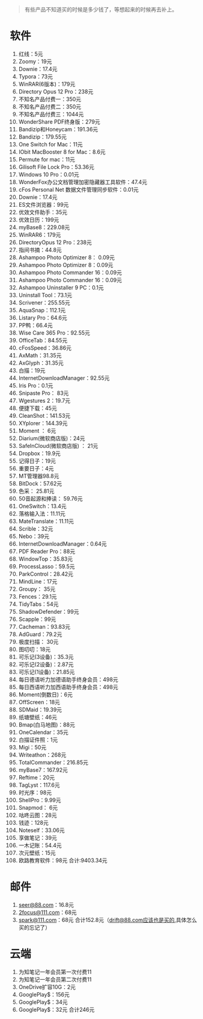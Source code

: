 > 有些产品不知道买的时候是多少钱了，等想起来的时候再去补上。
# 软件
1.  红线：5元
2.  Zoomy：19元                       
3. Downie：17.4元                            
4. Typora：73元                  
5. WinRAR(6版本)：179元                     
6. Directory Opus 12 Pro：238元
7. 不知名产品付费一：350元                         
8. 不知名产品付费二：350元
9. 不知名产品付费三：1044元                
10. WonderShare PDF终身版：279元                          
11. Bandizip和Honeycam：191.36元                
12. Bandizip：179.55元                                                                                          
13. One Switch for Mac：11元
14.  IObit MacBooster 8 for Mac：8.6元                                
15. Permute for mac：11元                            
16. Gilisoft File Lock Pro：53.36元                          
17. Windows 10 Pro：0.01元                        
18. WonderFox办公文档管理加密隐藏器工具软件：47.4元                      
19. cFos Personal Net 数据文件管理同步软件：0.01元                            
20. Downie：17.4元                               
21. ES文件浏览器：99元                    
22. 优效文件助手：35元                          
23. 优效日历：199元                           
24. myBase8：229.08元                        
25. WinRAR6：179元                             
26. DirectoryOpus 12 Pro：238元                             
27. 指间书摘：44.8元     
28. Ashampoo Photo Optimizer 8： 0.09元          
29. Ashampoo Photo Optimizer 8：0.09元             
30. Ashampoo Photo Commander 16：0.09元            
31.  Ashampoo Photo Commander 16：0.09元     
32. Ashampoo Uninstaller 9 PC：0.1元                            
33. Uninstall Tool：73.1元                          
34. Scrivener：255.55元                 
35. AquaSnap：112.1元                   
36. Listary Pro：64.6元           
37. PP鸭：66.4元
38. Wise Care 365 Pro：92.55元          
39. OfficeTab：84.55元           
40. cFosSpeed：36.86元
41. AxMath：31.35元                
42. AxGlyph：31.35元
43. 白描：19元
44. InternetDownloadManager：92.55元                             
45. Iris Pro：0.1元                            
46. Snipaste Pro： 83元                            
47. Wgestures 2：19.7元                          
48. 便捷下载：45元                           
49. CleanShot：141.53元                           
50. XYplorer：144.39元                         
51. Moment ： 6元                               
52. Diarium(微软商店版)：24元                            
53. SafeInCloud(微软商店版) ： 21元                           
54. Dropbox：19.9元                            
55. 记得日子：19元                           
56. 重要日子：4元                   
57. MT管理器98.8元                
58. BitDock：57.62元                              
59. 色采： 25.81元                        
60. 50音起源和捧读： 59.76元                             
61. OneSwitch：13.4元                              
62. 落格输入法：11.11元                              
63. MateTranslate：11.11元                            
64. Scrible：32元                          
65. Nebo：39元                           
66. InternetDownloadManager：0.64元                            
67. PDF Reader Pro：88元
68. WindowTop：35.83元                      
69. ProcessLasso：59.5元                         
70. ParkControl：28.42元                          
71. MindLine：17元     
72. Groupy： 35元                            
73. Fences：29.1元                         
74. TidyTabs：54元                              
75. ShadowDefender：99元                   
76. Scapple：99元                           
77. Cacheman：93.83元                             
78. AdGuard：79.2元                          
79. 极度扫描： 30元                          
80. 图叨叨：18元                          
81. 可乐记(3设备)：35.3元                        
82. 可乐记(2设备)：2.87元                         
83. 可乐记(1设备)：21.85元                     
84. 每日德语听力加德语助手终身会员：498元                    
85. 每日西语听力加西语助手终身会员：498元                     
86. Moment(倒数日)：6元           
87. OffScreen：18元       
88. SDMaid：19.39元     
89. 纸塘壁纸：46元
90. Bmap(白马地图)：88元     
91. OneCalendar：35元              
92. 白描证件照：1元     
93. Migi：50元  
94. Writeathon：268元             
95. TotalCommander：216.85元               
96. myBase7：167.92元
97. Reftime：20元
98. TagLyst：117.6元         
99. 时光序：98元
100. ShellPro：9.99元
101. Snapmod： 6元                            
102. 咕咚云图：28元               
103. 钱迹：128元
104. Noteself：33.06元                   
105. 享做笔记：39元                       
106. 一木记账：54.4元                 
107. 次元壁纸：15元                
108. 欧路教育软件：98元
合计:9403.34元
# 邮件
1. seer@88.com：16.8元
2. 2focus@111.com：68元
3. spark@111.com：68元
合计152.8元（drift@88.com应该也是买的,具体怎么买的忘记了）

# 云端
1. 为知笔记一年会员第一次付费11
2. 为知笔记一年会员第二次付费11
3. OneDrive扩容10G：2元
4. GooglePlay$：156元
5. GooglePlay$：34元
6. GooglePlay$：32元
合计246元
